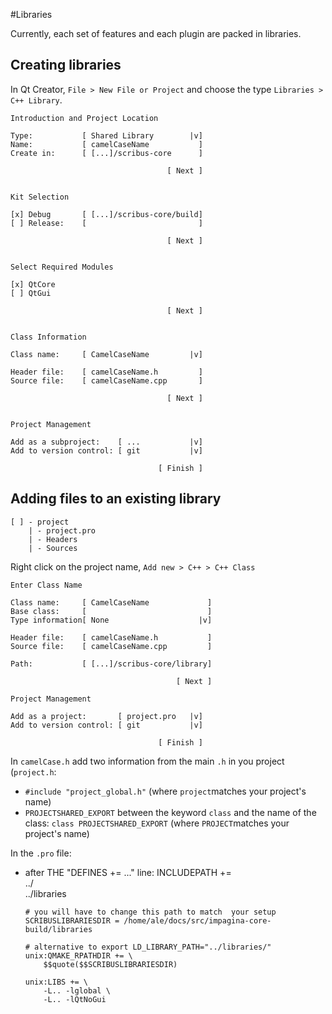 #Libraries

Currently, each set of features and each plugin are packed in libraries.

## Creating libraries

In Qt Creator, `File > New File or Project` and choose the type `Libraries > C++ Library`.  


    Introduction and Project Location

    Type:           [ Shared Library        |v]
    Name:           [ camelCaseName           ]
    Create in:      [ [...]/scribus-core      ]

                                       [ Next ]


    Kit Selection

    [x] Debug       [ [...]/scribus-core/build]
    [ ] Release:    [                         ]

                                       [ Next ]


    Select Required Modules

    [x] QtCore
    [ ] QtGui
    
                                       [ Next ]


    Class Information

    Class name:     [ CamelCaseName         |v]
    
    Header file:    [ camelCaseName.h         ]
    Source file:    [ camelCaseName.cpp       ]

                                       [ Next ]


    Project Management

    Add as a subproject:    [ ...           |v]
    Add to version control: [ git           |v]

                                     [ Finish ]


## Adding files to an existing library

    [ ] - project
        | - project.pro
        | - Headers
        | - Sources

Right click on the project name, `Add new > C++ > C++ Class`

    Enter Class Name

    Class name:     [ CamelCaseName             ]
    Base class:     [                           ]
    Type information[ None                    |v]
    
    Header file:    [ camelCaseName.h           ]
    Source file:    [ camelCaseName.cpp         ]

    Path:           [ [...]/scribus-core/library]

                                         [ Next ]

    Project Management

    Add as a project:       [ project.pro   |v]
    Add to version control: [ git           |v]

                                     [ Finish ]


In `camelCase.h` add two information from the main `.h` in you project (`project.h`:
- `#include "project_global.h"` (where `project`matches your project's name)
- `PROJECTSHARED_EXPORT` between the keyword `class` and the name of the class: `class PROJECTSHARED_EXPORT` (where `PROJECT`matches your project's name)

In the `.pro` file:

- after THE "DEFINES += ..." line:
      INCLUDEPATH  += \
      ../ \
      ../libraries
      
      # you will have to change this path to match  your setup
      SCRIBUSLIBRARIESDIR = /home/ale/docs/src/impagina-core-build/libraries

      # alternative to export LD_LIBRARY_PATH="../libraries/"
      unix:QMAKE_RPATHDIR += \
          $$quote($$SCRIBUSLIBRARIESDIR)

      unix:LIBS += \
          -L.. -lglobal \
          -L.. -lQtNoGui
 
